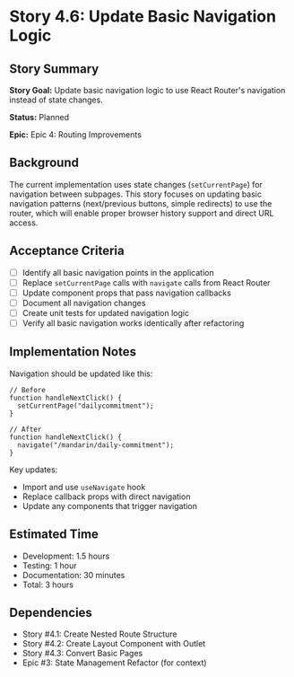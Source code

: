# Story 4.6: Update Basic Navigation Logic

## Story Summary

**Story Goal:** Update basic navigation logic to use React Router's navigation instead of state changes.

**Status:** Planned

**Epic:** Epic 4: Routing Improvements

## Background

The current implementation uses state changes (`setCurrentPage`) for navigation between subpages. This story focuses on updating basic navigation patterns (next/previous buttons, simple redirects) to use the router, which will enable proper browser history support and direct URL access.

## Acceptance Criteria

- [ ] Identify all basic navigation points in the application
- [ ] Replace `setCurrentPage` calls with `navigate` calls from React Router
- [ ] Update component props that pass navigation callbacks
- [ ] Document all navigation changes
- [ ] Create unit tests for updated navigation logic
- [ ] Verify all basic navigation works identically after refactoring

## Implementation Notes

Navigation should be updated like this:

```tsx
// Before
function handleNextClick() {
  setCurrentPage("dailycommitment");
}

// After
function handleNextClick() {
  navigate("/mandarin/daily-commitment");
}
```

Key updates:

- Import and use `useNavigate` hook
- Replace callback props with direct navigation
- Update any components that trigger navigation

## Estimated Time

- Development: 1.5 hours
- Testing: 1 hour
- Documentation: 30 minutes
- Total: 3 hours

## Dependencies

- Story #4.1: Create Nested Route Structure
- Story #4.2: Create Layout Component with Outlet
- Story #4.3: Convert Basic Pages
- Epic #3: State Management Refactor (for context)
